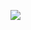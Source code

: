 <img src="https://raw.githubusercontent.com/shubham14896/SGSelectionModal/master/Banner.jpg"></img>
